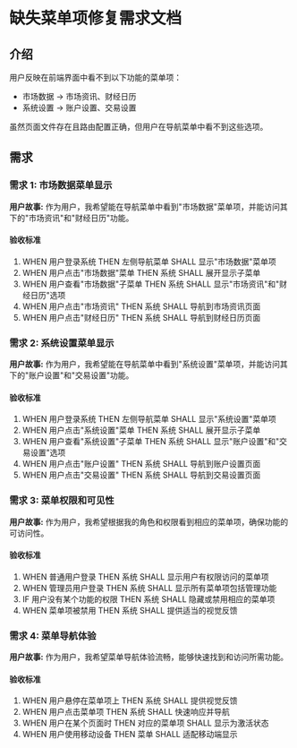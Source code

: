 # 缺失菜单项修复需求文档

## 介绍

用户反映在前端界面中看不到以下功能的菜单项：
- 市场数据 -> 市场资讯、财经日历
- 系统设置 -> 账户设置、交易设置

虽然页面文件存在且路由配置正确，但用户在导航菜单中看不到这些选项。

## 需求

### 需求 1: 市场数据菜单显示

**用户故事:** 作为用户，我希望能在导航菜单中看到"市场数据"菜单项，并能访问其下的"市场资讯"和"财经日历"功能。

#### 验收标准

1. WHEN 用户登录系统 THEN 左侧导航菜单 SHALL 显示"市场数据"菜单项
2. WHEN 用户点击"市场数据"菜单 THEN 系统 SHALL 展开显示子菜单
3. WHEN 用户查看"市场数据"子菜单 THEN 系统 SHALL 显示"市场资讯"和"财经日历"选项
4. WHEN 用户点击"市场资讯" THEN 系统 SHALL 导航到市场资讯页面
5. WHEN 用户点击"财经日历" THEN 系统 SHALL 导航到财经日历页面

### 需求 2: 系统设置菜单显示

**用户故事:** 作为用户，我希望能在导航菜单中看到"系统设置"菜单项，并能访问其下的"账户设置"和"交易设置"功能。

#### 验收标准

1. WHEN 用户登录系统 THEN 左侧导航菜单 SHALL 显示"系统设置"菜单项
2. WHEN 用户点击"系统设置"菜单 THEN 系统 SHALL 展开显示子菜单
3. WHEN 用户查看"系统设置"子菜单 THEN 系统 SHALL 显示"账户设置"和"交易设置"选项
4. WHEN 用户点击"账户设置" THEN 系统 SHALL 导航到账户设置页面
5. WHEN 用户点击"交易设置" THEN 系统 SHALL 导航到交易设置页面

### 需求 3: 菜单权限和可见性

**用户故事:** 作为用户，我希望根据我的角色和权限看到相应的菜单项，确保功能的可访问性。

#### 验收标准

1. WHEN 普通用户登录 THEN 系统 SHALL 显示用户有权限访问的菜单项
2. WHEN 管理员用户登录 THEN 系统 SHALL 显示所有菜单项包括管理功能
3. IF 用户没有某个功能的权限 THEN 系统 SHALL 隐藏或禁用相应的菜单项
4. WHEN 菜单项被禁用 THEN 系统 SHALL 提供适当的视觉反馈

### 需求 4: 菜单导航体验

**用户故事:** 作为用户，我希望菜单导航体验流畅，能够快速找到和访问所需功能。

#### 验收标准

1. WHEN 用户悬停在菜单项上 THEN 系统 SHALL 提供视觉反馈
2. WHEN 用户点击菜单项 THEN 系统 SHALL 快速响应并导航
3. WHEN 用户在某个页面时 THEN 对应的菜单项 SHALL 显示为激活状态
4. WHEN 用户使用移动设备 THEN 菜单 SHALL 适配移动端显示